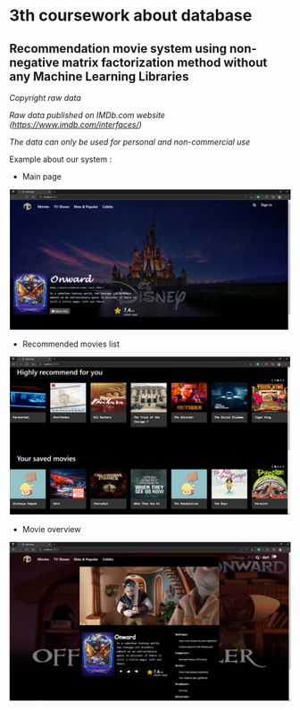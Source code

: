 # 3th coursework about database

## Recommendation movie system using non-negative matrix factorization method without any Machine Learning Libraries 

*Copyright raw data*

*Raw data published on IMDb.com website (https://www.imdb.com/interfaces/)*

*The data can only be used for personal and non-commercial use*

Example about our system : 

* Main page 

![alt text](https://github.com/datnguyenzzz/Movie_recommendation_system/blob/master/cache/github1.PNG)

* Recommended movies list 

![alt text](https://github.com/datnguyenzzz/Movie_recommendation_system/blob/master/cache/github2.PNG)

* Movie overview 

![alt text](https://github.com/datnguyenzzz/Movie_recommendation_system/blob/master/cache/github3.PNG)



